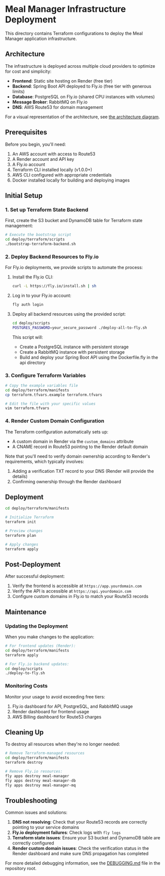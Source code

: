 # Meal Manager Infrastructure Deployment

This directory contains Terraform configurations to deploy the Meal Manager application infrastructure.

## Architecture

The infrastructure is deployed across multiple cloud providers to optimize for cost and simplicity:

- **Frontend**: Static site hosting on Render (free tier)
- **Backend**: Spring Boot API deployed to Fly.io (free tier with generous limits)
- **Database**: PostgreSQL on Fly.io (shared CPU instances with volumes)
- **Message Broker**: RabbitMQ on Fly.io
- **DNS**: AWS Route53 for domain management

For a visual representation of the architecture, see [the architecture diagram](manifests/architecture.md).

## Prerequisites

Before you begin, you'll need:

1. An AWS account with access to Route53
2. A Render account and API key
3. A Fly.io account
4. Terraform CLI installed locally (v1.0.0+)
5. AWS CLI configured with appropriate credentials
6. Docker installed locally for building and deploying images

## Initial Setup

### 1. Set up Terraform State Backend

First, create the S3 bucket and DynamoDB table for Terraform state management:

```bash
# Execute the bootstrap script
cd deploy/terraform/scripts
./bootstrap-terraform-backend.sh
```

### 2. Deploy Backend Resources to Fly.io

For Fly.io deployments, we provide scripts to automate the process:

1. Install the Fly.io CLI:
   ```bash
   curl -L https://fly.io/install.sh | sh
   ```

2. Log in to your Fly.io account:
   ```bash
   fly auth login
   ```

3. Deploy all backend resources using the provided script:
   ```bash
   cd deploy/scripts
   POSTGRES_PASSWORD=your_secure_password ./deploy-all-to-fly.sh
   ```

   This script will:
   - Create a PostgreSQL instance with persistent storage
   - Create a RabbitMQ instance with persistent storage
   - Build and deploy your Spring Boot API using the Dockerfile.fly in the api directory

### 3. Configure Terraform Variables

```bash
# Copy the example variables file
cd deploy/terraform/manifests
cp terraform.tfvars.example terraform.tfvars

# Edit the file with your specific values
vim terraform.tfvars
```

### 4. Render Custom Domain Configuration

The Terraform configuration automatically sets up:
- A custom domain in Render via the `custom_domains` attribute
- A CNAME record in Route53 pointing to the Render default domain

Note that you'll need to verify domain ownership according to Render's requirements, which typically involves:
1. Adding a verification TXT record to your DNS (Render will provide the details)
2. Confirming ownership through the Render dashboard

## Deployment

```bash
cd deploy/terraform/manifests

# Initialize Terraform
terraform init

# Preview changes
terraform plan

# Apply changes
terraform apply
```

## Post-Deployment

After successful deployment:

1. Verify the frontend is accessible at `https://app.yourdomain.com`
2. Verify the API is accessible at `https://api.yourdomain.com`
3. Configure custom domains in Fly.io to match your Route53 records

## Maintenance

### Updating the Deployment

When you make changes to the application:

```bash
# For frontend updates (Render):
cd deploy/terraform/manifests
terraform apply

# For Fly.io backend updates:
cd deploy/scripts
./deploy-to-fly.sh
```

### Monitoring Costs

Monitor your usage to avoid exceeding free tiers:

1. Fly.io dashboard for API, PostgreSQL, and RabbitMQ usage
2. Render dashboard for frontend usage
3. AWS Billing dashboard for Route53 charges

## Cleaning Up

To destroy all resources when they're no longer needed:

```bash
# Remove Terraform-managed resources
cd deploy/terraform/manifests
terraform destroy

# Remove Fly.io resources:
fly apps destroy meal-manager
fly apps destroy meal-manager-db
fly apps destroy meal-manager-mq
```

## Troubleshooting

Common issues and solutions:

1. **DNS not resolving**: Check that your Route53 records are correctly pointing to your service domains
2. **Fly.io deployment failures**: Check logs with `fly logs`
3. **Terraform state issues**: Ensure your S3 bucket and DynamoDB table are correctly configured
4. **Render custom domain issues**: Check the verification status in the Render dashboard and make sure DNS propagation has completed

For more detailed debugging information, see the [DEBUGGING.md](../../DEBUGGING.md) file in the repository root. 